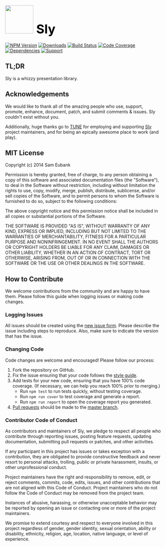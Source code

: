 # <a href="http://lighter.io/sly" style="font-size:40px;text-decoration:none;color:#000"><img src="https://cdn.rawgit.com/lighterio/lighter.io/master/public/sly.svg" style="width:90px;height:90px"> Sly</a>
[![NPM Version](https://img.shields.io/npm/v/sly.svg)](https://npmjs.org/package/sly)
[![Downloads](https://img.shields.io/npm/dm/sly.svg)](https://npmjs.org/package/sly)
[![Build Status](https://img.shields.io/travis/lighterio/sly.svg)](https://travis-ci.org/lighterio/sly)
[![Code Coverage](https://img.shields.io/coveralls/lighterio/sly/master.svg)](https://coveralls.io/r/lighterio/sly)
[![Dependencies](https://img.shields.io/david/lighterio/sly.svg)](https://david-dm.org/lighterio/sly)
[![Support](https://img.shields.io/gratipay/Lighter.io.svg)](https://gratipay.com/Lighter.io/)


## TL;DR

Sly is a whizzy presentation library.


## Acknowledgements

We would like to thank all of the amazing people who use, support,
promote, enhance, document, patch, and submit comments & issues.
Sly couldn't exist without you.

Additionally, huge thanks go to [TUNE](http://www.tune.com) for employing
and supporting [Sly](http://lighter.io/sly) project maintainers,
and for being an epically awesome place to work (and play).


## MIT License

Copyright (c) 2014 Sam Eubank

Permission is hereby granted, free of charge, to any person obtaining a copy
of this software and associated documentation files (the "Software"), to deal
in the Software without restriction, including without limitation the rights
to use, copy, modify, merge, publish, distribute, sublicense, and/or sell
copies of the Software, and to permit persons to whom the Software is
furnished to do so, subject to the following conditions:

The above copyright notice and this permission notice shall be included in all
copies or substantial portions of the Software.

THE SOFTWARE IS PROVIDED "AS IS", WITHOUT WARRANTY OF ANY KIND, EXPRESS OR
IMPLIED, INCLUDING BUT NOT LIMITED TO THE WARRANTIES OF MERCHANTABILITY,
FITNESS FOR A PARTICULAR PURPOSE AND NONINFRINGEMENT. IN NO EVENT SHALL THE
AUTHORS OR COPYRIGHT HOLDERS BE LIABLE FOR ANY CLAIM, DAMAGES OR OTHER
LIABILITY, WHETHER IN AN ACTION OF CONTRACT, TORT OR OTHERWISE, ARISING FROM,
OUT OF OR IN CONNECTION WITH THE SOFTWARE OR THE USE OR OTHER DEALINGS IN THE
SOFTWARE.


## How to Contribute

We welcome contributions from the community and are happy to have them.
Please follow this guide when logging issues or making code changes.

### Logging Issues

All issues should be created using the
[new issue form](https://github.com/lighterio/sly/issues/new).
Please describe the issue including steps to reproduce. Also, make sure
to indicate the version that has the issue.

### Changing Code

Code changes are welcome and encouraged! Please follow our process:

1. Fork the repository on GitHub.
2. Fix the issue ensuring that your code follows the
   [style guide](http://lighter.io/style-guide).
3. Add tests for your new code, ensuring that you have 100% code coverage.
   (If necessary, we can help you reach 100% prior to merging.)
   * Run `npm test` to run tests quickly, without testing coverage.
   * Run `npm run cover` to test coverage and generate a report.
   * Run `npm run report` to open the coverage report you generated.
4. [Pull requests](http://help.github.com/send-pull-requests/) should be made
   to the [master branch](https://github.com/lighterio/sly/tree/master).

### Contributor Code of Conduct

As contributors and maintainers of Sly, we pledge to respect all
people who contribute through reporting issues, posting feature requests,
updating documentation, submitting pull requests or patches, and other
activities.

If any participant in this project has issues or takes exception with a
contribution, they are obligated to provide constructive feedback and never
resort to personal attacks, trolling, public or private harassment, insults, or
other unprofessional conduct.

Project maintainers have the right and responsibility to remove, edit, or
reject comments, commits, code, edits, issues, and other contributions
that are not aligned with this Code of Conduct. Project maintainers who do
not follow the Code of Conduct may be removed from the project team.

Instances of abusive, harassing, or otherwise unacceptable behavior may be
reported by opening an issue or contacting one or more of the project
maintainers.

We promise to extend courtesy and respect to everyone involved in this project
regardless of gender, gender identity, sexual orientation, ability or
disability, ethnicity, religion, age, location, native language, or level of
experience.
